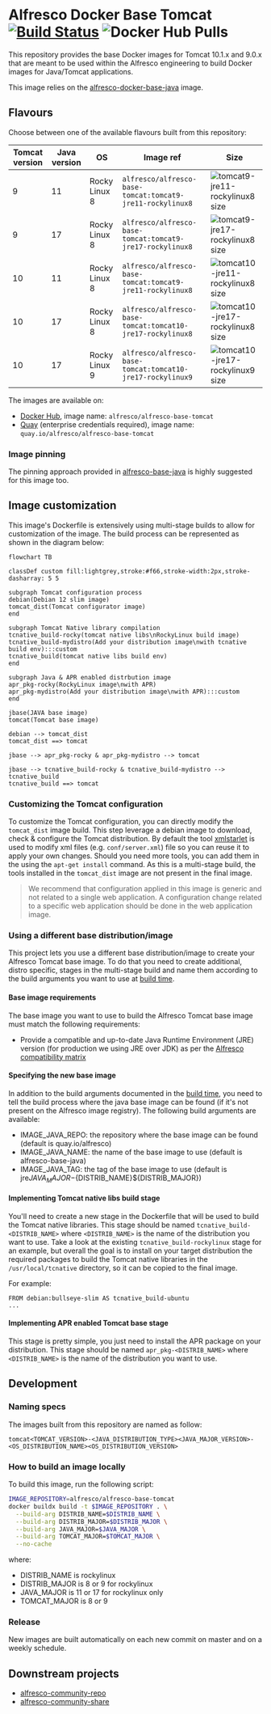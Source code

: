 # Alfresco Docker Base Tomcat [![Build Status](https://img.shields.io/github/actions/workflow/status/Alfresco/alfresco-docker-base-tomcat/main.yml?branch=master)](https://github.com/Alfresco/alfresco-docker-base-tomcat/actions/workflows/main.yml) ![Docker Hub Pulls](https://img.shields.io/docker/pulls/alfresco/alfresco-base-tomcat)

This repository provides the base Docker images for Tomcat 10.1.x and 9.0.x that
are meant to be used within the Alfresco engineering to build Docker images for
Java/Tomcat applications.

This image relies on the [alfresco-docker-base-java](https://github.com/Alfresco/alfresco-docker-base-java) image.

## Flavours

Choose between one of the available flavours built from this repository:

Tomcat version | Java version | OS            | Image ref                                                  | Size
---------------|--------------|---------------|------------------------------------------------------------|--------------------------------------
9              | 11           | Rocky Linux 8 | `alfresco/alfresco-base-tomcat:tomcat9-jre11-rockylinux8`  | ![tomcat9-jre11-rockylinux8 size][1]
9              | 17           | Rocky Linux 8 | `alfresco/alfresco-base-tomcat:tomcat9-jre17-rockylinux8`  | ![tomcat9-jre17-rockylinux8 size][2]
10             | 11           | Rocky Linux 8 | `alfresco/alfresco-base-tomcat:tomcat9-jre11-rockylinux8`  | ![tomcat10-jre11-rockylinux8 size][3]
10             | 17           | Rocky Linux 8 | `alfresco/alfresco-base-tomcat:tomcat10-jre17-rockylinux8` | ![tomcat10-jre17-rockylinux8 size][4]
10             | 17           | Rocky Linux 9 | `alfresco/alfresco-base-tomcat:tomcat10-jre17-rockylinux9` | ![tomcat10-jre17-rockylinux9 size][5]

[1]: https://img.shields.io/docker/image-size/alfresco/alfresco-base-tomcat/tomcat9-jre11-rockylinux8
[2]: https://img.shields.io/docker/image-size/alfresco/alfresco-base-tomcat/tomcat9-jre17-rockylinux8
[3]: https://img.shields.io/docker/image-size/alfresco/alfresco-base-tomcat/tomcat10-jre11-rockylinux8
[4]: https://img.shields.io/docker/image-size/alfresco/alfresco-base-tomcat/tomcat10-jre17-rockylinux8
[5]: https://img.shields.io/docker/image-size/alfresco/alfresco-base-tomcat/tomcat10-jre17-rockylinux9

The images are available on:

* [Docker Hub](https://hub.docker.com/r/alfresco/alfresco-base-tomcat), image name: `alfresco/alfresco-base-tomcat`
* [Quay](https://quay.io/repository/alfresco/alfresco-base-tomcat) (enterprise credentials required), image name: `quay.io/alfresco/alfresco-base-tomcat`

### Image pinning

The pinning approach provided in
[alfresco-base-java](https://github.com/Alfresco/alfresco-docker-base-java/blob/master/README.md#image-pinning)
is highly suggested for this image too.

## Image customization

This image's Dockerfile is extensively using multi-stage builds to allow for
customization of the image. The build process can be represented as shown in the
diagram below:

```mermaid
flowchart TB

classDef custom fill:lightgrey,stroke:#f66,stroke-width:2px,stroke-dasharray: 5 5

subgraph Tomcat configuration process
debian(Debian 12 slim image)
tomcat_dist(Tomcat configurator image)
end

subgraph Tomcat Native library compilation
tcnative_build-rocky(tomcat native libs\nRockyLinux build image)
tcnative_build-mydistro(Add your distribution image\nwith tcnative build env):::custom
tcnative_build(tomcat native libs build env)
end

subgraph Java & APR enabled distrbution image
apr_pkg-rocky(RockyLinux image\nwith APR)
apr_pkg-mydistro(Add your distribution image\nwith APR):::custom
end

jbase(JAVA base image)
tomcat(Tomcat base image)

debian --> tomcat_dist
tomcat_dist ==> tomcat

jbase --> apr_pkg-rocky & apr_pkg-mydistro --> tomcat

jbase --> tcnative_build-rocky & tcnative_build-mydistro --> tcnative_build
tcnative_build ==> tomcat
```

### Customizing the Tomcat configuration

To customize the Tomcat configuration, you can directly modify the `tomcat_dist`
image build. This step leverage a debian image to download, check & configure
the Tomcat distribution. By default the tool
[xmlstarlet](https://xmlstar.sourceforge.net/doc/UG/index.html) is used to
modify xml files (e.g. `conf/server.xml`) file so you can reuse it to apply
your own changes. Should you need more tools, you can add them in the using
the `apt-get install` command. As this is a multi-stage build, the tools
installed in the `tomcat_dist` image are not present in the final image.

> We recommend that configuration applied in this image is generic and not
> related to a single web application. A configuration change related to a
> specific web application should be done in the web application image.

### Using a different base distribution/image

This project lets you use a different base distribution/image to create your
Alfresco Tomcat base image.
To do that you need to create additional, distro specific, stages in the
multi-stage build and name them according to the build arguments you want to
use at [build time](#how-to-build-an-image-locally).

#### Base image requirements

The base image you want to use to build the Alfresco Tomcat base image must
match the following requirements:

* Provide a compatible and up-to-date Java Runtime Environment (JRE) version
  (for production we using JRE over JDK) as per the [Alfresco compatibility
  matrix](https://docs.alfresco.com/content-services/latest/support/)

#### Specifying the new base image

In addition to the build arguments documented in the [build
time](#how-to-build-an-image-locally), you need to tell the build process where
the java base image can be found (if it's not present on the Alfresco image
registry). The following build arguments are available:

* IMAGE_JAVA_REPO: the repository where the base image can be found (default is
  quay.io/alfresco)
* IMAGE_JAVA_NAME: the name of the base image to use (default is
  alfresco-base-java)
* IMAGE_JAVA_TAG: the tag of the base image to use (default is
  jre${JAVA_MAJOR}-${DISTRIB_NAME}${DISTRIB_MAJOR})

#### Implementing Tomcat native libs build stage

You'll need to create a new stage in the Dockerfile that will be used to build
the Tomcat native libraries. This stage should be named
`tcnative_build-<DISTRIB_NAME>` where `<DISTRIB_NAME>` is the name of the
distribution you want to use. Take a look at the existing
`tcnative_build-rockylinux` stage for an example, but overall the goal is to
install on your target distribution the required packages to build the Tomcat
native libraries in the `/usr/local/tcnative` directory, so it can be copied
to the final image.

For example:

```Dockerfilea
FROM debian:bullseye-slim AS tcnative_build-ubuntu
...
```

#### Implementing APR enabled Tomcat base stage

This stage is pretty simple, you just need to install the APR package on your
distribution. This stage should be named `apr_pkg-<DISTRIB_NAME>` where
`<DISTRIB_NAME>` is the name of the distribution you want to use.

## Development

### Naming specs

The images built from this repository are named as follow:

`tomcat<TOMCAT_VERSION>-<JAVA_DISTRIBUTION_TYPE><JAVA_MAJOR_VERSION>-<OS_DISTRIBUTION_NAME><OS_DISTRIBUTION_VERSION>`

### How to build an image locally

To build this image, run the following script:

```bash
IMAGE_REPOSITORY=alfresco/alfresco-base-tomcat
docker buildx build -t $IMAGE_REPOSITORY . \
  --build-arg DISTRIB_NAME=$DISTRIB_NAME \
  --build-arg DISTRIB_MAJOR=$DISTRIB_MAJOR \
  --build-arg JAVA_MAJOR=$JAVA_MAJOR \
  --build-arg TOMCAT_MAJOR=$TOMCAT_MAJOR \
  --no-cache
```

where:

* DISTRIB_NAME is rockylinux
* DISTRIB_MAJOR is 8 or 9 for rockylinux
* JAVA_MAJOR is 11 or 17 for rockylinux only
* TOMCAT_MAJOR is 8 or 9

### Release

New images are built automatically on each new commit on master and on a weekly schedule.

## Downstream projects

* [alfresco-community-repo](https://github.com/Alfresco/alfresco-community-repo/blob/master/packaging/docker-alfresco/Dockerfile)
* [alfresco-community-share](https://github.com/Alfresco/alfresco-community-share/blob/master/packaging/docker/Dockerfile)
